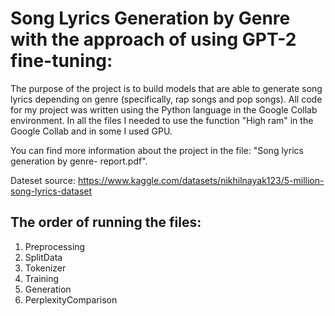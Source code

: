 # Song Lyrics Generation by Genre with the approach of using GPT-2 fine-tuning: 
The purpose of the project is to build models that are able to 
generate song lyrics depending on genre (specifically, rap songs and pop songs).
All code for my project was written using the Python language in the Google Collab 
environment. In all the files I needed to use the function "High ram" in the Google 
Collab and in some I used GPU. 

You can find more information about the project in the file: "Song lyrics generation by genre- report.pdf".

Dateset source: https://www.kaggle.com/datasets/nikhilnayak123/5-million-song-lyrics-dataset  

## The order of running the files:
1. Preprocessing
2. SplitData
3. Tokenizer
4. Training
5. Generation
6. PerplexityComparison
